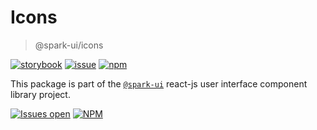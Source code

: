 # Icons

> @spark-ui/icons

[![storybook](https://img.shields.io/badge/storybook-black?logo=storybook)](https://sparkui.vercel.app/?path=/docs/components-icons--docs)
[![issue](https://img.shields.io/badge/report%20a%20bug-black?logo=openbugbounty&logoColor=red)](https://github.com/leboncoin/spark-web/issues/new?&projects=4&template=bug-report.yml&assignees=&labels=Component,Component%3A%20icons)
[![npm](https://img.shields.io/npm/dt/%40spark-ui/icons?logo=npm&labelColor=black)](https://www.npmjs.com/package/@spark-ui/icons)

This package is part of the [`@spark-ui`](https://github.com/leboncoin/spark-web) react-js user interface component library project.

[![Issues open](https://img.shields.io/github/issues-search/leboncoin/spark-web?query=is%3Aopen%20label%3A%22Component%3A%20icons%22&logo=openbugbounty&logoColor=red&label=issues%20open&color=red)](https://github.com/leboncoin/spark-web/issues?q=is%3Aopen+label%3Aicons)
[![NPM](https://img.shields.io/npm/l/%40spark-ui%2Ficons)](https://github.com/leboncoin/spark-web/blob/main/packages/components/icons/LICENSE.md)
